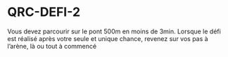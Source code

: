 # QRC-DEFI-2
Vous devez parcourir sur le pont 500m en moins de 3min. Lorsque le défi est réalisé après votre seule et unique chance, revenez sur vos pas à l’arène, là ou tout à commencé
